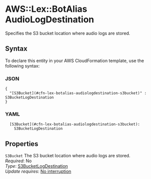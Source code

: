 # AWS::Lex::BotAlias AudioLogDestination<a name="aws-properties-lex-botalias-audiologdestination"></a>

Specifies the S3 bucket location where audio logs are stored\.

## Syntax<a name="aws-properties-lex-botalias-audiologdestination-syntax"></a>

To declare this entity in your AWS CloudFormation template, use the following syntax:

### JSON<a name="aws-properties-lex-botalias-audiologdestination-syntax.json"></a>

```
{
  "[S3Bucket](#cfn-lex-botalias-audiologdestination-s3bucket)" : S3BucketLogDestination
}
```

### YAML<a name="aws-properties-lex-botalias-audiologdestination-syntax.yaml"></a>

```
  [S3Bucket](#cfn-lex-botalias-audiologdestination-s3bucket): 
    S3BucketLogDestination
```

## Properties<a name="aws-properties-lex-botalias-audiologdestination-properties"></a>

`S3Bucket`  <a name="cfn-lex-botalias-audiologdestination-s3bucket"></a>
The S3 bucket location where audio logs are stored\.  
*Required*: No  
*Type*: [S3BucketLogDestination](aws-properties-lex-botalias-s3bucketlogdestination.md)  
*Update requires*: [No interruption](https://docs.aws.amazon.com/AWSCloudFormation/latest/UserGuide/using-cfn-updating-stacks-update-behaviors.html#update-no-interrupt)